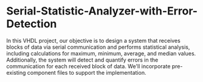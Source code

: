# Serial-Statistic-Analyzer-with-Error-Detection

In this VHDL project, our objective is to design a system that receives blocks of data via serial communication and performs statistical analysis, 
including calculations for maximum, minimum, average, and median values. 
Additionally, the system will detect and quantify errors in the communication for each received block of data. 
We'll incorporate pre-existing component files to support the implementation.
